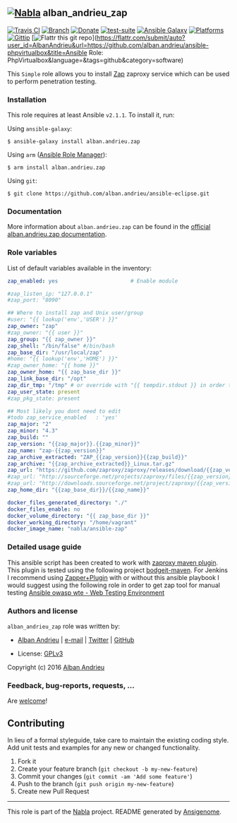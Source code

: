 ## [![Nabla](https://debops.org/images/debops-small.png)](https://github.com/AlbanAndrieu) alban_andrieu_zap

<!-- This file was generated by Ansigenome. Do not edit this file directly but
     instead have a look at the files in the ./meta/ directory. -->

[![Travis CI](https://img.shields.io/travis/AlbanAndrieu/ansible-zap.svg?style=flat)](https://travis-ci.org/AlbanAndrieu/ansible-zap)
[![Branch](http://img.shields.io/github/tag/AlbanAndrieu/ansible-zap.svg?style=flat-square)](https://github.com/AlbanAndrieu/ansible-zap/tree/master)
[![Donate](https://img.shields.io/gratipay/AlbanAndrieu.svg?style=flat)](https://www.gratipay.com/AlbanAndrieu)
[![test-suite](https://img.shields.io/badge/test--suite-ansible--alban__andrieu__zap-blue.svg?style=flat)](https://github.com/AlbanAndrieu/test-suite/tree/master/ansible-alban_andrieu_zap/)
[![Ansible Galaxy](https://img.shields.io/badge/galaxy-alban.andrieu.zap-660198.svg?style=flat)](https://galaxy.ansible.com/detail#/role/1614)
[![Platforms](http://img.shields.io/badge/platforms-ubuntu-lightgrey.svg?style=flat)](#)
[![Gittip](http://img.shields.io/gittip/alban.andrieu.svg)](https://www.gittip.com/alban.andrieu/)
[![Flattr this git repo](http://api.flattr.com/button/flattr-badge-large.png)](https://flattr.com/submit/auto?user_id=AlbanAndrieu&url=https://github.com/alban.andrieu/ansible-phpvirtualbox&title=Ansible Role: PhpVirtualbox&language=&tags=github&category=software)

This ``Simple`` role allows you to install [Zap](https://code.google.com/p/zaproxy/) zaproxy service
which can be used to perform penetration testing.


### Installation

This role requires at least Ansible `v2.1.1`. To install it, run:

Using `ansible-galaxy`:
```shell
$ ansible-galaxy install alban.andrieu.zap
```

Using `arm` ([Ansible Role Manager](https://github.com/mirskytech/ansible-role-manager/)):
```shell
$ arm install alban.andrieu.zap
```

Using `git`:
```shell
$ git clone https://github.com/alban.andrieu/ansible-eclipse.git
```

### Documentation

More information about `alban.andrieu.zap` can be found in the
[official alban.andrieu.zap documentation](https://docs.debops.org/en/latest/ansible/roles/ansible-zap/docs/).


### Role variables

List of default variables available in the inventory:

```YAML
zap_enabled: yes                       # Enable module

#zap_listen_ip: "127.0.0.1"
#zap_port: "8090"

## Where to install zap and Unix user/group
#user: "{{ lookup('env','USER') }}"
zap_owner: "zap"
#zap_owner: "{{ user }}"
zap_group: "{{ zap_owner }}"
zap_shell: "/bin/false" #/bin/bash
zap_base_dir: "/usr/local/zap"
#home: "{{ lookup('env','HOME') }}"
#zap_owner_home: "{{ home }}"
zap_owner_home: "{{ zap_base_dir }}"
zap_link_base_dir: "/opt"
zap_dir_tmp: "/tmp" # or override with "{{ tempdir.stdout }} in order to have be sure to download the file"
zap_user_state: present
#zap_pkg_state: present

## Most likely you dont need to edit
#todo zap_service_enabled   : 'yes'
zap_major: "2"
zap_minor: "4.3"
zap_build: ""
zap_version: "{{zap_major}}.{{zap_minor}}"
zap_name: "zap-{{zap_version}}"
zap_archive_extracted: "ZAP_{{zap_version}}{{zap_build}}"
zap_archive: "{{zap_archive_extracted}}_Linux.tar.gz"
zap_url: "https://github.com/zaproxy/zaproxy/releases/download/{{zap_version}}/{{zap_archive}}"
#zap_url: "http://sourceforge.net/projects/zaproxy/files/{{zap_version}}/{{zap_archive}}/download"
#zap_url: "http://downloads.sourceforge.net/project/zaproxy/{{zap_version}}/{{zap_archive}}?r=&ts=1411599584&use_mirror=skylink"
zap_home_dir: "{{zap_base_dir}}/{{zap_name}}"

docker_files_generated_directory: "./"
docker_files_enable: no
docker_volume_directory: "{{ zap_base_dir }}"
docker_working_directory: "/home/vagrant"
docker_image_name: "nabla/ansible-zap"
```


### Detailed usage guide

This ansible script has been created to work with [zaproxy maven plugin](https://github.com/AlbanAndrieu/zap-maven-plugin).
This plugin is tested using the following project [bodgeit-maven](https://github.com/AlbanAndrieu/bodgeit-maven).
For Jenkins I recommend using [Zapper+Plugin](https://wiki.jenkins-ci.org/display/JENKINS/Zapper+Plugin) with or without this ansible playbook
I would suggest using the following role in order to get zap tool for manual testing [Ansible owasp wte - Web Testing Environment](https://github.com/AlbanAndrieu/ansible-owasp-wte)


### Authors and license

`alban_andrieu_zap` role was written by:

- [Alban Andrieu](fr.linkedin.com/in/nabla/) | [e-mail](mailto:alban.andrieu@free.fr) | [Twitter](https://twitter.com/AlbanAndrieu) | [GitHub](https://github.com/AlbanAndrieu)

- License: [GPLv3](https://tldrlegal.com/license/gnu-general-public-license-v3-%28gpl-3%29)

Copyright (c) 2016 [Alban Andrieu](https://alban-andrieu.com/)

### Feedback, bug-reports, requests, ...

Are [welcome](https://github.com/AlbanAndrieu/ansible-zap/issues)!

## Contributing
In lieu of a formal styleguide, take care to maintain the existing coding style. Add unit tests and examples for any new or changed functionality.

1. Fork it
2. Create your feature branch (`git checkout -b my-new-feature`)
3. Commit your changes (`git commit -am 'Add some feature'`)
4. Push to the branch (`git push origin my-new-feature`)
5. Create new Pull Request

***

This role is part of the [Nabla](https://github.com/AlbanAndrieu) project.
README generated by [Ansigenome](https://github.com/nickjj/ansigenome/).
